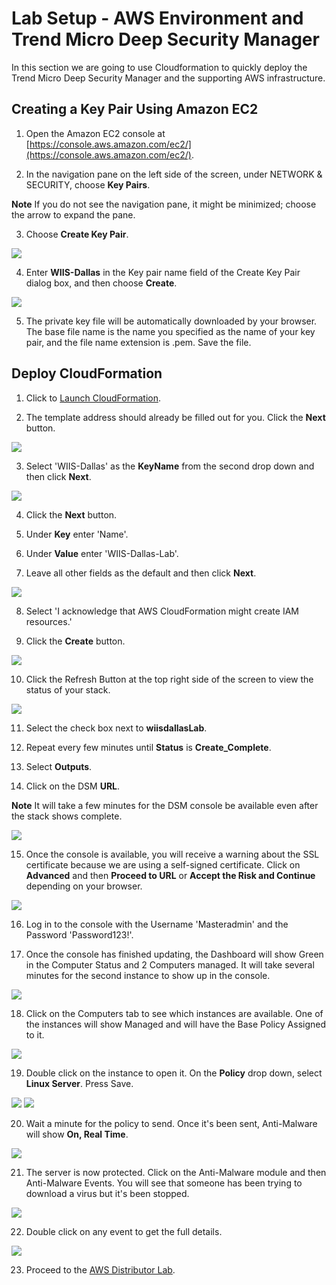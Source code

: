 # Lab Setup - AWS Environment and Trend Micro Deep Security Manager
In this section we are going to use Cloudformation to quickly deploy the Trend Micro Deep Security Manager and the supporting AWS infrastructure.  

## Creating a Key Pair Using Amazon EC2

1. Open the Amazon EC2 console at [https://console.aws.amazon.com/ec2/](https://console.aws.amazon.com/ec2/).

2. In the navigation pane on the left side of the screen, under NETWORK & SECURITY, choose **Key Pairs**.

**Note**
If you do not see the navigation pane, it might be minimized; choose the arrow to expand the pane.

3. Choose **Create Key Pair**.

![](https://github.com/Halimer/wiis_dallas/blob/master/images/AWS_Key_Pair.png)

4. Enter **WIIS-Dallas** in the Key pair name field of the Create Key Pair dialog box, and then choose **Create**.

![](https://github.com/Halimer/wiis_dallas/blob/master/images/AWS_Key_Pair_Name.png)

5. The private key file will be automatically downloaded by your browser. The base file name is the name you specified as the name of your key pair, and the file name extension is .pem. Save the file.



## Deploy CloudFormation

1. Click to <a href="https://console.aws.amazon.com/cloudformation/home?region=us-east-1#/stacks/new?stackName=wiisdallasLab&templateURL=https://s3-us-west-2.amazonaws.com/johammer/Public/Distributor/wiis_dallas.template" target="_blank">Launch CloudFormation</a>.

2. The template address should already be filled out for you.  Click the **Next** button.

![](https://github.com/Halimer/wiis_dallas/blob/master/images/CFT_S3_Template.png)

3. Select 'WIIS-Dallas' as the **KeyName** from the second drop down and then click **Next**.

![](https://github.com/Halimer/wiis_dallas/blob/master/images/CFT_Details_Template.png)

4. Click the **Next** button.

5. Under **Key** enter 'Name'.

6. Under **Value** enter 'WIIS-Dallas-Lab'.

7. Leave all other fields as the default and then click **Next**.

![](https://github.com/Halimer/wiis_dallas/blob/master/images/CFT_Options.png)

8. Select 'I acknowledge that AWS CloudFormation might create IAM resources.'

9. Click the **Create** button.


![](https://github.com/Halimer/wiis_dallas/blob/master/images/CFT_Review.png)

10. Click the Refresh Button at the top right side of the screen to view the status of your stack. 

![](https://github.com/Halimer/wiis_dallas/blob/master/images/CFT_Refresh_Button.png)

11. Select the check box next to **wiisdallasLab**.

12. Repeat every few minutes until **Status** is **Create_Complete**.

13. Select **Outputs**.

14. Click on the DSM **URL**.  

**Note**
It will take a few minutes for the DSM console be available even after the stack shows complete. 

![](https://github.com/Halimer/wiis_dallas/blob/master/images/consoleurl.png)

15. Once the console is available, you will receive a warning about the SSL certificate because we are using a self-signed certificate.  Click on **Advanced** and then **Proceed to URL** or **Accept the Risk and Continue** depending on your browser.

![](https://github.com/Halimer/wiis_dallas/blob/master/images/console_login.png)  

16. Log in to the console with the Username 'Masteradmin' and the Password 'Password123!'.

17. Once the console has finished updating, the Dashboard will show Green in the Computer Status and 2 Computers managed. It will take several minutes for the second instance to show up in the console.

![](https://github.com/Halimer/wiis_dallas/blob/master/images/console1.png) 

18. Click on the Computers tab to see which instances are available.  One of the instances will show Managed and will have the Base Policy Assigned to it.  

![](https://github.com/Halimer/wiis_dallas/blob/master/images/console2.png)  

19. Double click on the instance to open it.  On the **Policy** drop down, select **Linux Server**.  Press Save.

![](https://github.com/Halimer/wiis_dallas/blob/master/images/console3.png) 
![](https://github.com/Halimer/wiis_dallas/blob/master/images/console4.png) 

20. Wait a minute for the policy to send.  Once it's been sent, Anti-Malware will show **On, Real Time**.

![](https://github.com/Halimer/wiis_dallas/blob/master/images/console5.png) 

21. The server is now protected.  Click on the Anti-Malware module and then Anti-Malware Events.  You will see that someone has been trying to download a virus but it's been stopped.

![](https://github.com/Halimer/wiis_dallas/blob/master/images/malware.png) 

22. Double click on any event to get the full details.  

![](https://github.com/Halimer/wiis_dallas/blob/master/images/malware2.png) 

23. Proceed to the <a href="https://github.com/Halimer/wiis_dallas/tree/master/AWS_Distributor"> AWS Distributor Lab</a>.

